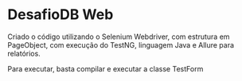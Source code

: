 # DesafioDB Web

Criado o código utilizando o Selenium Webdriver, com estrutura em PageObject, com execução do TestNG, linguagem Java e Allure para relatórios.

Para executar, basta compilar e executar a classe TestForm
